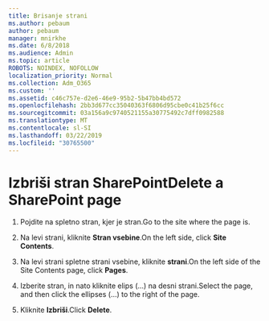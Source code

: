 ```yaml
---
title: Brisanje strani
ms.author: pebaum
author: pebaum
manager: mnirkhe
ms.date: 6/8/2018
ms.audience: Admin
ms.topic: article
ROBOTS: NOINDEX, NOFOLLOW
localization_priority: Normal
ms.collection: Adm_O365
ms.custom: ''
ms.assetid: c46c757e-d2e6-46e9-95b2-5b47bb4bd572
ms.openlocfilehash: 2bb3d677cc35040363f6806d95cbe0c41b25f6cc
ms.sourcegitcommit: 03a156a9c9740521155a30775492c7dff0982588
ms.translationtype: MT
ms.contentlocale: sl-SI
ms.lasthandoff: 03/22/2019
ms.locfileid: "30765500"
---
```

# <a name="delete-a-sharepoint-page"></a><span data-ttu-id="d8166-102">Izbriši stran SharePoint</span><span class="sxs-lookup"><span data-stu-id="d8166-102">Delete a SharePoint page</span></span>

1. <span data-ttu-id="d8166-103">Pojdite na spletno stran, kjer je stran.</span><span class="sxs-lookup"><span data-stu-id="d8166-103">Go to the site where the page is.</span></span>
    
2. <span data-ttu-id="d8166-104">Na levi strani, kliknite **Stran vsebine**.</span><span class="sxs-lookup"><span data-stu-id="d8166-104">On the left side, click **Site Contents**.</span></span>
    
3. <span data-ttu-id="d8166-105">Na levi strani spletne strani vsebine, kliknite **strani**.</span><span class="sxs-lookup"><span data-stu-id="d8166-105">On the left side of the Site Contents page, click **Pages**.</span></span>
    
4. <span data-ttu-id="d8166-106">Izberite stran, in nato kliknite elips (...) na desni strani.</span><span class="sxs-lookup"><span data-stu-id="d8166-106">Select the page, and then click the ellipses (...) to the right of the page.</span></span>
    
5. <span data-ttu-id="d8166-107">Kliknite **Izbriši**.</span><span class="sxs-lookup"><span data-stu-id="d8166-107">Click **Delete**.</span></span>
    

